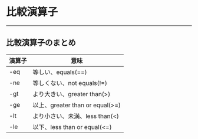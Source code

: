 # 比較演算子

***

## 比較演算子のまとめ

|演算子|意味|
|--|--|
|-eq|等しい、equals(==)|
|-ne|等しくない、not equals(!=)|
|-gt|より大きい、greater than(>)|
|-ge|以上、greater than or equal(>=)|
|-lt|より小さい、未満、less than(<)|
|-le|以下、less than or equal(<=)|
